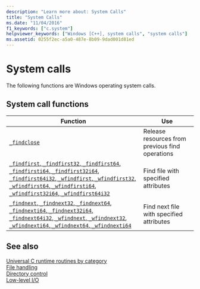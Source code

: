 ```yaml
---
description: "Learn more about: System Calls"
title: "System Calls"
ms.date: "11/04/2016"
f1_keywords: ["c.system"]
helpviewer_keywords: ["Windows [C++], system calls", "system calls"]
ms.assetid: 0255f2ec-a5a0-487e-8b09-9dad001d81ed
---
```

# System calls

The following functions are Windows operating system calls.

## System call functions

|Function|Use|
|--------------|---------|
|[`_findclose`](./reference/findclose.md)|Release resources from previous find operations|
|[`_findfirst`, `_findfirst32`, `_findfirst64`, `_findfirsti64`, `_findfirst32i64`, `_findfirst64i32`, `_wfindfirst`, `_wfindfirst32`, `_wfindfirst64`, `_wfindfirsti64`, `_wfindfirst32i64`, `_wfindfirst64i32`](./reference/findfirst-functions.md)|Find file with specified attributes|
|[`_findnext`, `_findnext32`, `_findnext64`, `_findnexti64`, `_findnext32i64`, `_findnext64i32`, `_wfindnext`, `_wfindnext32`, `_wfindnexti64`, `_wfindnext64`, `_wfindnexti64`](./reference/findnext-functions.md)|Find next file with specified attributes|

## See also

[Universal C runtime routines by category](./run-time-routines-by-category.md)\
[File handling](./file-handling.md)\
[Directory control](./directory-control.md)\
[Low-level I/O](./low-level-i-o.md)
